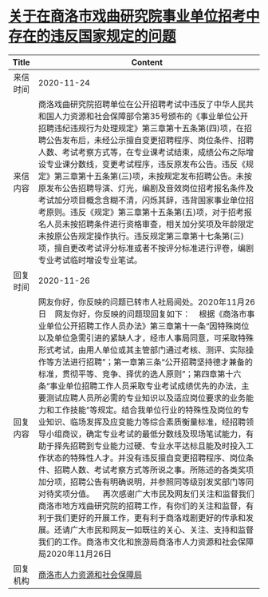 # [关于在商洛市戏曲研究院事业单位招考中存在的违反国家规定的问题](http://www.shangluo.gov.cn/zmhd/ldxxxx.jsp?urltype=leadermail.LeaderMailContentUrl&wbtreeid=1112&leadermailid=6646)

| Title |                                                                                                                                                                                                                                                                                                     Content                                                                                                                                                                                                                                                                                                     |
|:-----:|-----------------------------------------------------------------------------------------------------------------------------------------------------------------------------------------------------------------------------------------------------------------------------------------------------------------------------------------------------------------------------------------------------------------------------------------------------------------------------------------------------------------------------------------------------------------------------------------------------------------|
| 来信时间  | 2020-11-24                                                                                                                                                                                                                                                                                                                                                                                                                                                                                                                                                                                                      |
| 来信内容  | 商洛戏曲研究院招聘单位在公开招聘考试中违反了中华人民共和国人力资源和社会保障部令第35号颁布的《事业单位公开招聘违纪违规行为处理规定》第三章第十五条第(四)项，在招聘公告发布后，未经公示擅自变更招聘程序、岗位条件、招聘人数、考试考察方式等，在专业课考试结束，成绩公布之际增设专业课分数线，变更考试程序，违反原发布公告。违反《规定》第三章第十五条第(三)项，未按规定发布招聘公告。未按原发布公告招聘导演、灯光，编剧及音效岗位招考报名条件及考试加分项目概念含糊不清，闪烁其辞，违背国家事业单位招考原则。违反《规定》第三章第十五条第(五)项，对于招考报名人员未按招聘条件进行资格审查，相关加分奖项及年龄限定未按原公告规定操作执行。违反规定第三章第十七条第(三)项，擅自更改考试评分标准或者不按评分标准进行评卷，编剧专业考试临时增设专业笔试。                                                                                                                                                                                                                                 |
| 回复时间  | 2020-11-26                                                                                                                                                                                                                                                                                                                                                                                                                                                                                                                                                                                                      |
| 回复内容  | 网友你好，你反映的问题已转市人社局阅处。2020年11月26日    网友你好，你反映的问题现回复如下：    根据《商洛市事业单位公开招聘工作人员办法》第三章第十一条“因特殊岗位以及单位急需引进的紧缺人才，经市人事局同意，可采取特殊形式考试，由用人单位或其主管部门通过考核、测评、实际操作等方法进行招聘”；第一章第三条“公开招聘坚持德才兼备的标准，贯彻平等、竞争、择优的选人原则”；第四章第十六条“事业单位招聘工作人员采取专业考试成绩优先的办法，主要测试应聘人员所必需的专业知识以及适应岗位要求的业务能力和工作技能”等规定。结合我单位行业的特殊性及岗位的专业知识、临场发挥及应变能力等综合素质衡量标准，经招聘领导小组商议，确定专业考试的最低分数线及现场笔试能力，有助于择先招聘到专业能力过硬、专业水平达标且能及时投入工作状态的特殊性人才。并没有违反擅自变更招聘程序、岗位条件、招聘人数、考试考察方式等所说之事。所陈述的各类奖项加分项，招聘公告有明确说明，并参照同等级别发奖部门等同对待奖项分值。    再次感谢广大市民及网友们关注和监督我们商洛市地方戏曲研究院的招聘工作，有你们的关注和监督，有利于我们更好的开展工作，更有利于商洛戏剧更好的传承和发展。还请广大市民和网友一如既往的关心、关注、支持和监督我们的工作。商洛市文化和旅游局商洛市人力资源和社会保障局2020年11月26日 |
| 回复机构  | [商洛市人力资源和社会保障局](../../category/agencies/商洛市人力资源和社会保障局.md)                                                                                                                                                                                                                                                                                                                                                                                                                                                                                                                                                       |